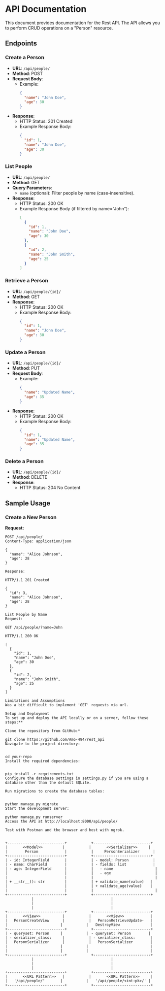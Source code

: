 # API Documentation

This document provides documentation for the Rest API. The API allows you to perform CRUD operations on a "Person" resource.

## Endpoints

### Create a Person

- **URL**: `/api/people/`
- **Method**: POST
- **Request Body**:
  - Example:
    ```json
    {
      "name": "John Doe",
      "age": 30
    }
    ```
- **Response**:
  - HTTP Status: 201 Created
  - Example Response Body:
    ```json
    {
      "id": 1,
      "name": "John Doe",
      "age": 30
    }
    ```

### List People

- **URL**: `/api/people/`
- **Method**: GET
- **Query Parameters**:
  - `name` (optional): Filter people by name (case-insensitive).
- **Response**:
  - HTTP Status: 200 OK
  - Example Response Body (if filtered by name="John"):
    ```json
    [
      {
        "id": 1,
        "name": "John Doe",
        "age": 30
      },
      {
        "id": 2,
        "name": "John Smith",
        "age": 25
      }
    ]
    ```

### Retrieve a Person

- **URL**: `/api/people/{id}/`
- **Method**: GET
- **Response**:
  - HTTP Status: 200 OK
  - Example Response Body:
    ```json
    {
      "id": 1,
      "name": "John Doe",
      "age": 30
    }
    ```

### Update a Person

- **URL**: `/api/people/{id}/`
- **Method**: PUT
- **Request Body**:
  - Example:
    ```json
    {
      "name": "Updated Name",
      "age": 35
    }
    ```
- **Response**:
  - HTTP Status: 200 OK
  - Example Response Body:
    ```json
    {
      "id": 1,
      "name": "Updated Name",
      "age": 35
    }
    ```

### Delete a Person

- **URL**: `/api/people/{id}/`
- **Method**: DELETE
- **Response**:
  - HTTP Status: 204 No Content

## Sample Usage

### Create a New Person

**Request:**

```http
POST /api/people/
Content-Type: application/json

{
  "name": "Alice Johnson",
  "age": 28
}

Response:

HTTP/1.1 201 Created

{
  "id": 3,
  "name": "Alice Johnson",
  "age": 28
}

List People by Name 
Request:

GET /api/people/?name=John

HTTP/1.1 200 OK

[
  {
    "id": 1,
    "name": "John Doe",
    "age": 30
  },
  {
    "id": 2,
    "name": "John Smith",
    "age": 25
  }
]

Limitations and Assumptions
Was a bit difficult to implement 'GET' requests via url. 

Setup and Deployment
To set up and deploy the API locally or on a server, follow these steps:**

Clone the repository from GitHub:*

git clone https://github.com/Amo-494/rest_api
Navigate to the project directory:


cd your-repo
Install the required dependencies:


pip install -r requirements.txt
Configure the database settings in settings.py if you are using a database other than the default SQLite.

Run migrations to create the database tables:


python manage.py migrate
Start the development server:

python manage.py runserver
Access the API at http://localhost:8000/api/people/

Test with Postman and the browser and host with ngrok.


+--------------------------+           +--------------------------+
|       <<Model>>         |           |       <<Serializer>>     |
|        Person            |           |     PersonSerializer      |
+--------------------------+           +--------------------------+
| - id: IntegerField       |           | - model: Person           |
| - name: CharField        |           | - fields: list            |
| - age: IntegerField      |           |   - name                   |
|                          |           |   - age                    |
|                          |           |                            |
| + __str__(): str         |           | + validate_name(value)   |
|                          |           | + validate_age(value)    |
|                          |           |                            |
+--------------------------+           +--------------------------+
            |                                   |
            |                                   |
            |                                   |
+--------------------------+           +--------------------------+
|       <<View>>          |           |       <<View>>            |
|   PersonCreateView      |           |   PersonRetrieveUpdate-   |
|                        |           |   DestroyView              |
+--------------------------+           +--------------------------+
| - queryset: Person     |           | - queryset: Person        |
| - serializer_class:     |           | - serializer_class:       |
|   PersonSerializer      |           |   PersonSerializer        |
|                        |           |                            |
|                        |           |                            |
+--------------------------+           +--------------------------+
            |                                   |
            |                                   |
            |                                   |
+--------------------------+           +--------------------------+
|       <<URL Pattern>>   |           |       <<URL Pattern>>     |
|   '/api/people/'       |           |   '/api/people/<int:pk>/' |
+--------------------------+           +--------------------------+

